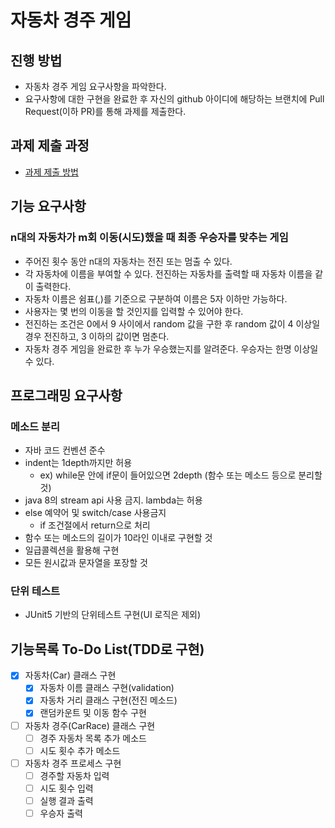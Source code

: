 # 자동차 경주 게임
## 진행 방법
* 자동차 경주 게임 요구사항을 파악한다.
* 요구사항에 대한 구현을 완료한 후 자신의 github 아이디에 해당하는 브랜치에 Pull Request(이하 PR)를 통해 과제를 제출한다.

## 과제 제출 과정
* [과제 제출 방법](https://github.com/next-step/nextstep-docs/tree/master/precourse)

## 기능 요구사항
### n대의 자동차가 m회 이동(시도)했을 때 최종 우승자를 맞추는 게임
* 주어진 횟수 동안 n대의 자동차는 전진 또는 멈출 수 있다.
* 각 자동차에 이름을 부여할 수 있다. 전진하는 자동차를 출력할 때 자동차 이름을 같이 출력한다.
* 자동차 이름은 쉼표(,)를 기준으로 구분하여 이름은 5자 이하만 가능하다.
* 사용자는 몇 번의 이동을 할 것인지를 입력할 수 있어야 한다.
* 전진하는 조건은 0에서 9 사이에서 random 값을 구한 후 random 값이 4 이상일 경우 전진하고, 3 이하의 값이면 멈춘다.
* 자동차 경주 게임을 완료한 후 누가 우승했는지를 알려준다. 우승자는 한명 이상일 수 있다.

## 프로그래밍 요구사항
### 메소드 분리
* 자바 코드 컨벤션 준수
* indent는 1depth까지만 허용
  * ex) while문 안에 if문이 들어있으면 2depth (함수 또는 메소드 등으로 분리할 것)
* java 8의 stream api 사용 금지. lambda는 허용
* else 예약어 및 switch/case 사용금지
  * if 조건절에서 return으로 처리
* 함수 또는 메소드의 길이가 10라인 이내로 구현할 것
* 일급콜렉션을 활용해 구현
* 모든 원시값과 문자열을 포장할 것
### 단위 테스트
* JUnit5 기반의 단위테스트 구현(UI 로직은 제외)

## 기능목록 To-Do List(TDD로 구현)
* [x] 자동차(Car) 클래스 구현
  * [x] 자동차 이름 클래스 구현(validation)
  * [x] 자동차 거리 클래스 구현(전진 메소드)
  * [x] 랜덤카운트 및 이동 함수 구현
* [ ] 자동차 경주(CarRace) 클래스 구현
  * [ ] 경주 자동차 목록 추가 메소드
  * [ ] 시도 횟수 추가 메소드
* [ ] 자동차 경주 프로세스 구현
  * [ ] 경주할 자동차 입력
  * [ ] 시도 횟수 입력
  * [ ] 실행 결과 출력
  * [ ] 우승자 출력
